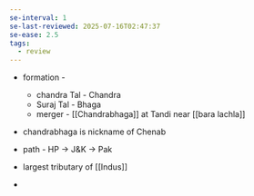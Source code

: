 ```yaml
---
se-interval: 1
se-last-reviewed: 2025-07-16T02:47:37
se-ease: 2.5
tags:
  - review
---
```

- formation -  

	- chandra Tal - Chandra
	- Suraj Tal - Bhaga
	- merger - [[Chandrabhaga]] at Tandi near [[bara lachla]]

- chandrabhaga is nickname of Chenab

- path - HP -> J&K -> Pak
- largest tributary of [[Indus]]
-


